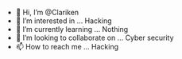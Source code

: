 - 👋 Hi, I’m @Clariken
- 👀 I’m interested in ... Hacking 
- 🌱 I’m currently learning ... Nothing 
- 💞️ I’m looking to collaborate on ... Cyber security 
- 📫 How to reach me ... Hacking 

<!---
Clariken/Clariken is a ✨ special ✨ repository because its `README.md` (this file) appears on your GitHub profile.
You can click the Preview link to take a look at your changes.
--->
